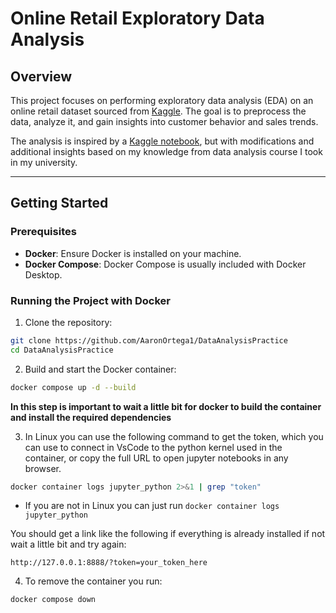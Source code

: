 # Online Retail Exploratory Data Analysis

## Overview

This project focuses on performing exploratory data analysis (EDA) on an online retail dataset sourced from [Kaggle](https://www.kaggle.com/datasets/rohitmahulkar/online-retails-sale-dataset/data). The goal is to preprocess the data, analyze it, and gain insights into customer behavior and sales trends.

The analysis is inspired by a [Kaggle notebook](https://www.kaggle.com/code/ahmedhammad01/beginner-friendly-eda-fp-growth-algorithm), but with modifications and additional insights based on my knowledge from data analysis course I took in my university.

---

## Getting Started

### Prerequisites

- **Docker**: Ensure Docker is installed on your machine.
- **Docker Compose**: Docker Compose is usually included with Docker Desktop.

### Running the Project with Docker

1. Clone the repository:

```bash
git clone https://github.com/AaronOrtega1/DataAnalysisPractice
cd DataAnalysisPractice
```

2. Build and start the Docker container:

```bash
docker compose up -d --build
```

**In this step is important to wait a little bit for docker to build the container and install the required dependencies**

3. In Linux you can use the following command to get the token, which you can use to connect in VsCode to the python kernel used in the container, or copy the full URL to open jupyter notebooks in any browser.

```bash
docker container logs jupyter_python 2>&1 | grep "token"
```

- If you are not in Linux you can just run `docker container logs jupyter_python`

You should get a link like the following if everything is already installed if not wait a little bit and try again:

```
http://127.0.0.1:8888/?token=your_token_here
```

4. To remove the container you run:

```bash
docker compose down
```
